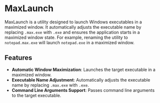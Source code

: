 # MaxLaunch

MaxLaunch is a utility designed to launch Windows executables in a maximized window. It automatically adjusts the executable name by replacing `.max.exe` with `.exe` and ensures the application starts in a maximized window state. For example, renaming the utility to `notepad.max.exe` will launch `notepad.exe` in a maximized window.

## Features

- **Automatic Window Maximization**: Launches the target executable in a maximized window.
- **Executable Name Adjustment**: Automatically adjusts the executable name by replacing `.max.exe` with `.exe`.
- **Command Line Arguments Support**: Passes command line arguments to the target executable.
